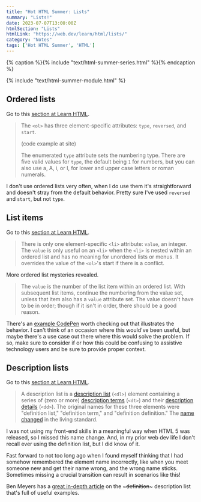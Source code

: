 ```yaml
---
title: "Hot HTML Summer: Lists"
summary: "Lists!"
date: 2023-07-07T13:00:00Z
htmlSection: "Lists"
htmlLink: "https://web.dev/learn/html/lists/"
category: "Notes"
tags: ['Hot HTML Summer', 'HTML']
---
```

{% caption %}{% include "text/html-summer-series.html" %}{% endcaption %}

{% include "text/html-summer-module.html" %}

## Ordered lists

Go to this [section at Learn HTML](https://web.dev/learn/html/lists/#ordered-lists).

> The `<ol>` has three element-specific attributes: `type`, `reversed`, and `start`.
>
> (code example at site)
>
> The enumerated `type` attribute sets the numbering type. There are five valid values for `type`, the default being `1` for numbers, but you can also use a, A, i, or I, for lower and upper case letters or roman numerals.

I don't use ordered lists very often, when I do use them it's straightforward and doesn't stray from the default behavior. Pretty sure I've used `reversed` and `start`, but not `type`.

## List items

Go to this [section at Learn HTML](https://web.dev/learn/html/lists/#list-items).

> There is only one element-specific `<li>` attribute: `value`, an integer. The `value` is only useful on an `<li>` when the `<li>` is nested within an ordered list and has no meaning for unordered lists or menus. It overrides the value of the `<ol>`'s start if there is a conflict.

More ordered list mysteries revealed.

> The `value` is the number of the list item within an ordered list. With subsequent list items, continue the numbering from the value set, unless that item also has a `value` attribute set. The value doesn't have to be in order; though if it isn't in order, there should be a good reason.

There's an [example CodePen](https://codepen.io/web-dot-dev/pen/WNyPmrv) worth checking out that illustrates the behavior. I can't think of an occasion where this would've been useful, but maybe there's a use case out there where this would solve the problem. If so, make sure to consider if or how this could be confusing to assistive technology users and be sure to provide proper context.

## Description lists

Go to this [section at Learn HTML](https://web.dev/learn/html/lists/#description-lists).

> A description list is a [description list](https://developer.mozilla.org/docs/Web/HTML/Element/dl) (`<dl>`) element containing a series of (zero or more) [description terms](https://developer.mozilla.org/docs/Web/HTML/Element/dt) (`<dt>`) and their [description details](https://developer.mozilla.org/docs/Web/HTML/Element/dd) (`<dd>`). The original names for these three elements were "definition list," "definition term," and "definition definition." The [name changed](https://www.w3.org/TR/html4/struct/lists.html#h-10.3) in the living standard.

I was not using my front-end skills in a meaningful way when HTML 5 was released, so I missed this name change. And, in my prior web dev life I don't recall ever using the definition list, but I did know of it. 

Fast forward to not too long ago when I found myself thinking that I had somehow remembered the element name incorrectly, like when you meet someone new and get their name wrong, and the wrong name sticks. Sometimes missing a crucial transition can result in scenarios like this! 

Ben Meyers has a [great in-depth article](https://benmyers.dev/blog/on-the-dl/) on the ~~~definition~~~ description list that's full of useful examples.



